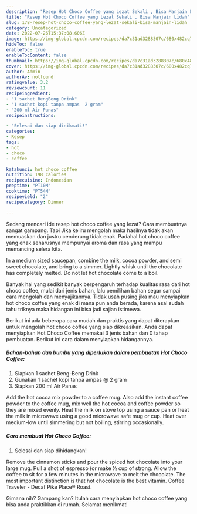 ```yaml
---
description: "Resep Hot Choco Coffee yang Lezat Sekali , Bisa Manjain Lidah"
title: "Resep Hot Choco Coffee yang Lezat Sekali , Bisa Manjain Lidah"
slug: 178-resep-hot-choco-coffee-yang-lezat-sekali-bisa-manjain-lidah
category: Uncategorized
date: 2022-07-26T15:37:08.606Z
image: https://img-global.cpcdn.com/recipes/da7c31ad3288307c/680x482cq70/hot-choco-coffee-foto-resep-utama.jpg
hideToc: false
enableToc: true
enableTocContent: false
thumbnail: https://img-global.cpcdn.com/recipes/da7c31ad3288307c/680x482cq70/hot-choco-coffee-foto-resep-utama.jpg
cover: https://img-global.cpcdn.com/recipes/da7c31ad3288307c/680x482cq70/hot-choco-coffee-foto-resep-utama.jpg
author: Admin
authorAv: notfound
ratingvalue: 3.2
reviewcount: 11
recipeingredient:
- "1 sachet BengBeng Drink"
- "1 sachet kopi tanpa ampas  2 gram"
- "200 ml Air Panas"
recipeinstructions:

- "Selesai dan siap dinikmati!"
categories:
- Resep
tags:
- hot
- choco
- coffee

katakunci: hot choco coffee 
nutrition: 198 calories
recipecuisine: Indonesian
preptime: "PT10M"
cooktime: "PT54M"
recipeyield: "2"
recipecategory: Dinner

---
```



Sedang mencari ide resep hot choco coffee yang lezat? Cara membuatnya sangat gampang. Tapi Jika keliru mengolah maka hasilnya tidak akan memuaskan dan justru cenderung tidak enak. Padahal hot choco coffee yang enak seharusnya mempunyai aroma dan rasa yang mampu memancing selera kita.


In a medium sized saucepan, combine the milk, cocoa powder, and semi sweet chocolate, and bring to a simmer. Lightly whisk until the chocolate has completely melted. Do not let hot chocolate come to a boil.

Banyak hal yang sedikit banyak berpengaruh terhadap kualitas rasa dari hot choco coffee, mulai dari jenis bahan, lalu pemilihan bahan segar sampai cara mengolah dan menyajikannya. Tidak usah pusing jika mau menyiapkan hot choco coffee yang enak di mana pun anda berada, karena asal sudah tahu triknya maka hidangan ini bisa jadi sajian istimewa.


Berikut ini ada beberapa cara mudah dan praktis yang dapat diterapkan untuk mengolah hot choco coffee yang siap dikreasikan. Anda dapat menyiapkan Hot Choco Coffee memakai 3 jenis bahan dan 0 tahap pembuatan. Berikut ini cara dalam menyiapkan hidangannya.

<!--inarticleads1-->

##### Bahan-bahan dan bumbu yang diperlukan dalam pembuatan Hot Choco Coffee:

1. Siapkan 1 sachet Beng-Beng Drink
1. Gunakan 1 sachet kopi tanpa ampas @ 2 gram
1. Siapkan 200 ml Air Panas


Add the hot cocoa mix powder to a coffee mug. Also add the instant coffee powder to the coffee mug, mix well the hot cocoa and coffee powder so they are mixed evenly. Heat the milk on stove top using a sauce pan or heat the milk in microwave using a good microwave safe mug or cup. Heat over medium-low until simmering but not boiling, stirring occasionally. 

<!--inarticleads2-->

##### Cara membuat Hot Choco Coffee:


1. Selesai dan siap dihidangkan!

Remove the cinnamon sticks and pour the spiced hot chocolate into your large mug. Pull a shot of espresso (or make ½ cup of strong. Allow the coffee to sit for a few minutes in the microwave to melt the chocolate. The most important distinction is that hot chocolate is the best vitamin. Coffee Traveler - Decaf Pike Place® Roast. 

Gimana nih? Gampang kan? Itulah cara menyiapkan hot choco coffee yang bisa anda praktikkan di rumah. Selamat menikmati
